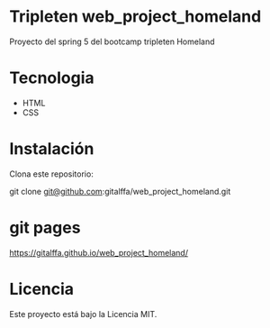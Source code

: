 # Tripleten web_project_homeland

Proyecto del spring 5 del bootcamp tripleten Homeland

# Tecnologia

- HTML
- CSS

# Instalación

Clona este repositorio:

git clone git@github.com:gitalffa/web_project_homeland.git

# git pages

https://gitalffa.github.io/web_project_homeland/

# Licencia

Este proyecto está bajo la Licencia MIT.
